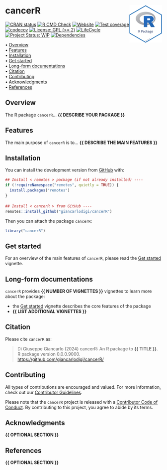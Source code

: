 
<!-- README.md is generated from README.Rmd. Please edit that file -->

# cancerR <img src="man/figures/package-sticker.png" align="right" style="float:right; height:120px;"/>

<!-- badges: start -->

[![CRAN
status](https://www.r-pkg.org/badges/version/cancerR)](https://CRAN.R-project.org/package=cancerR)
[![R CMD
Check](https://github.com/giancarlodigi/cancerR/actions/workflows/R-CMD-check.yaml/badge.svg)](https://github.com/giancarlodigi/cancerR/actions/workflows/R-CMD-check.yaml)
[![Website](https://github.com/giancarlodigi/cancerR/actions/workflows/pkgdown.yaml/badge.svg)](https://github.com/giancarlodigi/cancerR/actions/workflows/pkgdown.yaml)
[![Test
coverage](https://github.com/giancarlodigi/cancerR/actions/workflows/test-coverage.yaml/badge.svg)](https://github.com/giancarlodigi/cancerR/actions/workflows/test-coverage.yaml)
[![codecov](https://codecov.io/gh/giancarlodigi/cancerR/branch/master/graph/badge.svg)](https://codecov.io/gh/giancarlodigi/cancerR)
[![License: GPL (\>=
2)](https://img.shields.io/badge/License-GPL%20%28%3E%3D%202%29-blue.svg)](https://choosealicense.com/licenses/gpl-2.0/)
[![LifeCycle](https://img.shields.io/badge/lifecycle-experimental-orange)](https://lifecycle.r-lib.org/articles/stages.html#experimental)
[![Project Status:
WIP](https://www.repostatus.org/badges/latest/wip.svg)](https://www.repostatus.org/#wip)
[![Dependencies](https://img.shields.io/badge/dependencies-0/0-brightgreen?style=flat)](#)
<!-- badges: end -->

<p align="left">
• <a href="#overview">Overview</a><br> •
<a href="#features">Features</a><br> •
<a href="#installation">Installation</a><br> •
<a href="#get-started">Get started</a><br> •
<a href="#long-form-documentations">Long-form documentations</a><br> •
<a href="#citation">Citation</a><br> •
<a href="#contributing">Contributing</a><br> •
<a href="#acknowledgments">Acknowledgments</a><br> •
<a href="#references">References</a>
</p>

## Overview

The R package `cancerR`… **{{ DESCRIBE YOUR PACKAGE }}**

## Features

The main purpose of `cancerR` is to… **{{ DESCRIBE THE MAIN FEATURES
}}**

## Installation

You can install the development version from
[GitHub](https://github.com/) with:

``` r
## Install < remotes > package (if not already installed) ----
if (!requireNamespace("remotes", quietly = TRUE)) {
  install.packages("remotes")
}

## Install < cancerR > from GitHub ----
remotes::install_github("giancarlodigi/cancerR")
```

Then you can attach the package `cancerR`:

``` r
library("cancerR")
```

## Get started

For an overview of the main features of `cancerR`, please read the [Get
started](https://giancarlodigi.github.io/cancerR/articles/cancerR.html)
vignette.

## Long-form documentations

`cancerR` provides **{{ NUMBER OF VIGNETTES }}** vignettes to learn more
about the package:

- the [Get
  started](https://giancarlodigi.github.io/cancerR/articles/cancerR.html)
  vignette describes the core features of the package
- **{{ LIST ADDITIONAL VIGNETTES }}**

## Citation

Please cite `cancerR` as:

> Di Giuseppe Giancarlo (2024) cancerR: An R package to **{{ TITLE }}**.
> R package version 0.0.0.9000.
> <https://github.com/giancarlodigi/cancerR/>

## Contributing

All types of contributions are encouraged and valued. For more
information, check out our [Contributor
Guidelines](https://github.com/giancarlodigi/cancerR/blob/main/CONTRIBUTING.md).

Please note that the `cancerR` project is released with a [Contributor
Code of
Conduct](https://contributor-covenant.org/version/2/1/CODE_OF_CONDUCT.html).
By contributing to this project, you agree to abide by its terms.

## Acknowledgments

**{{ OPTIONAL SECTION }}**

## References

**{{ OPTIONAL SECTION }}**
